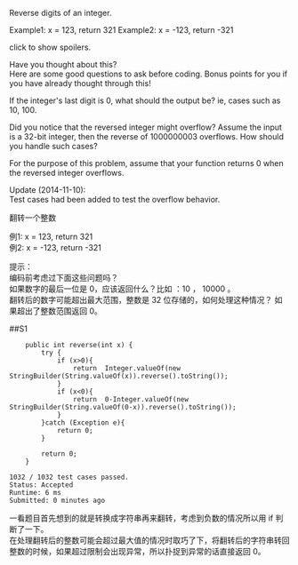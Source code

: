Reverse digits of an integer.

Example1: x = 123, return 321
Example2: x = -123, return -321

click to show spoilers.

Have you thought about this?  
Here are some good questions to ask before coding. Bonus points for you if you have already thought through this!

If the integer's last digit is 0, what should the output be? ie, cases such as 10, 100.

Did you notice that the reversed integer might overflow? Assume the input is a 32-bit integer, then the reverse of 1000000003 overflows. How should you handle such cases?

For the purpose of this problem, assume that your function returns 0 when the reversed integer overflows.

Update (2014-11-10):  
Test cases had been added to test the overflow behavior.


翻转一个整数

例1: x = 123, return 321  
例2: x = -123, return -321

提示：  
编码前考虑过下面这些问题吗？  
如果数字的最后一位是 0，应该返回什么？比如 ：10 ， 10000 。  
翻转后的数字可能超出最大范围，整数是 32 位存储的，如何处理这种情况？ 如果超出了整数范围返回 0。  



##S1
```
    public int reverse(int x) {
        try {
            if (x>0){
                return  Integer.valueOf(new StringBuilder(String.valueOf(x)).reverse().toString());
            }
            if (x<0){
                return  0-Integer.valueOf(new StringBuilder(String.valueOf(0-x)).reverse().toString());
            }
        }catch (Exception e){
            return 0;
        }

        return 0;
    }
        
1032 / 1032 test cases passed.
Status: Accepted
Runtime: 6 ms
Submitted: 0 minutes ago

```

一看题目首先想到的就是转换成字符串再来翻转，考虑到负数的情况所以用 if 判断了一下。  
在处理翻转后的整数可能会超过最大值的情况时取巧了下，将翻转后的字符串转回整数的时候，如果超过限制会出现异常，所以扑捉到异常的话直接返回 0。
